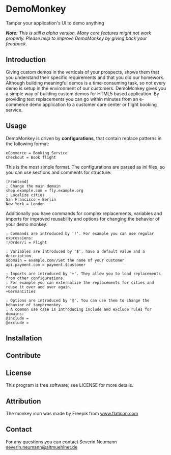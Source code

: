 # DemoMonkey
Tamper your application's UI to demo anything

***Note:*** *This is still a alpha version. Many core features might not work properly. Please help to improve DemoMonkey by giving back your feedback.*

## Introduction
Giving custom demos in the verticals of your prospects, shows them that you understand their specific requirements and that you did our homework. Although building meaningful demos is a time-consuming task, so not every demo is setup in the environment of our customers. DemoMonkey gives you a simple way of building custom demos for HTML5 based application. By providing text replacements you can go within minutes from an e-commerce demo application to a customer care center or flight booking service.

## Usage
DemoMonkey is driven by __configurations__, that contain replace patterns in the following format:

```
eCommerce = Booking Service
Checkout = Book flight
```

This is the most simple format. The configurations are parsed as ini files, so you can use sections and comments for structure:

```
[Frontend]
; Change the main domain
shop.example.com = fly.example.org
; Localize cities
San Francisco = Berlin
New York = London
```

Additionally you have commands for complex replacements, variables and imports for improved reusability and options for changing the behavior of your demo monkey:

```
; Commands are introduced by '!'. For example you can use regular expressions:
!/Order/i = Flight

; Variables are introduced by '$', have a default value and a description
$domain = example.com//Set the name of your customer
api.payment.com = payment.$customer

; Imports are introduced by '+'. They allow you to load replacements from other configurations.
; For example you can externalize the replacements for cities and reuse it over and over again.
+GermanCities

; Options are introduced by '@'. You can use them to change the behavior of tampermonkey.
; A common use case is introducing include and exclude rules for domains:
@include =
@exclude =

```

## Installation

## Contribute

## License
This program is free software; see LICENSE for more details.

## Attribution
The monkey icon was made by Freepik from www.flaticon.com

## Contact ###
For any questions you can contact Severin Neumann <severin.neumann@altmuehlnet.de>
